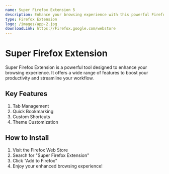 ```yaml
---
name: Super Firefox Extension 5
description: Enhance your browsing experience with this powerful Firefox extension.
type: Firefox Extension
logo: /images/app-2.jpg
downloadLink: https://Firefox.google.com/webstore
---
```


# Super Firefox Extension

Super Firefox Extension is a powerful tool designed to enhance your browsing experience. It offers a wide range of features to boost your productivity and streamline your workflow.

## Key Features

1. Tab Management
2. Quick Bookmarking
3. Custom Shortcuts
4. Theme Customization

## How to Install

1. Visit the Firefox Web Store
2. Search for "Super Firefox Extension"
3. Click "Add to Firefox"
4. Enjoy your enhanced browsing experience!
